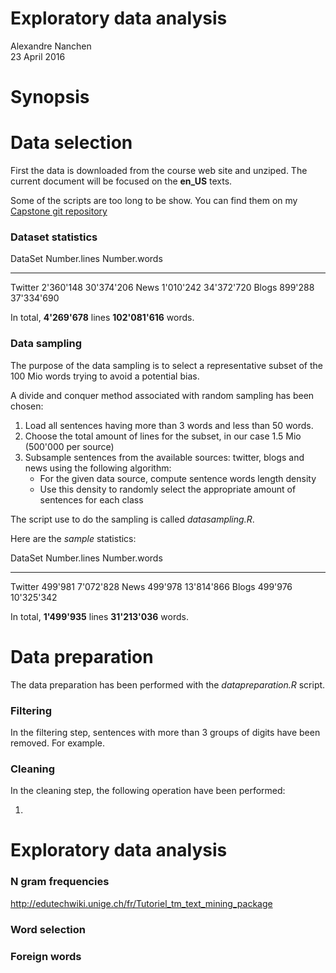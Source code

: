 # Exploratory data analysis
Alexandre Nanchen  
23 April 2016  



# Synopsis


# Data selection
First the data is downloaded from the course web site and unziped.
The current document will be focused on the **en_US** texts.

Some of the scripts are too long to be show. You can find them on my 
[Capstone git repository](https://github.com/alexnanchen/datascience-capstone-project.git)

### Dataset statistics

DataSet    Number.lines   Number.words
--------  -------------  -------------
Twitter       2'360'148     30'374'206
News          1'010'242     34'372'720
Blogs           899'288     37'334'690

In total, **4'269'678** lines **102'081'616** words.

### Data sampling
The purpose of the data sampling is to select a representative subset of the 100 Mio words trying to avoid a potential
bias.

A divide and conquer method associated with random sampling has been chosen:

1. Load all sentences having more than 3 words and less than 50 words.
1. Choose the total amount of lines for the subset, in our case 1.5 Mio (500'000 per source)
2. Subsample sentences from the available sources: twitter, blogs and news using the following algorithm:
    - For the given data source, compute sentence words length density
    - Use this density to randomly select the appropriate amount of sentences for each class

The script use to do the sampling is called *datasampling.R*.

Here are the *sample* statistics:

DataSet    Number.lines   Number.words
--------  -------------  -------------
Twitter         499'981      7'072'828
News            499'978     13'814'866
Blogs           499'976     10'325'342

In total, **1'499'935** lines **31'213'036** words.

# Data preparation
The data preparation has been performed with the *datapreparation.R* script.

### Filtering
In the filtering step, sentences with more than 3 groups of digits have been removed.
For example.

### Cleaning
In the cleaning step, the following operation have been performed:

1. 


# Exploratory data analysis
### N gram frequencies
http://edutechwiki.unige.ch/fr/Tutoriel_tm_text_mining_package

### Word selection

### Foreign words



